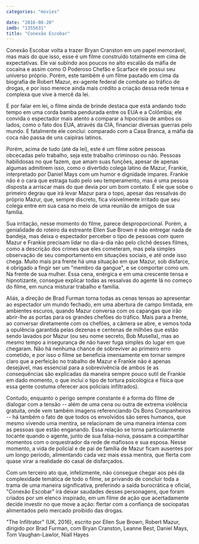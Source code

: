 ```yaml
---
categories: "movies"

date: "2016-08-20"
imdb: "1355631"
title: "Conexão Escobar"
---
```

Conexão Escobar volta a trazer Bryan Cranston em um papel memorável, mas mais do que isso, esse é um filme construído totalmente em cima de expectativas. Ele vai subindo aos poucos no alto escalão da máfia de cocaína e assim como O Poderoso Chefão e Scarface ele possui seu universo próprio. Porém, este também é um filme pautado em cima da biografia de Robert Mazur, ex-agente federal de combate ao tráfico de drogas, e por isso merece ainda mais crédito a criação dessa rede tensa e complexa que vive à mercê da lei.

E por falar em lei, o filme ainda de brinde destaca que está andando todo tempo em uma corda bamba pendurada entre os EUA e a Colômbia; ele convida o espectador mais atento a comparar a hipocrisia de ambos os lados, como o fato dos EUA, através da CIA, financiar diversas guerras pelo mundo. E fatalmente ele conclui: comparado com a Casa Branca, a máfia da coca não passa de uns caipiras latinos.

Porém, acima de tudo (até da lei), este é um filme sobre pessoas obcecadas pelo trabalho, seja este trabalho criminoso ou não. Pessoas habilidosas no que fazem, que amam suas funções, apesar de apenas algumas admitirem isso, como o divertido colega latino de Mazur, Frankie, interpretado por Daniel Mays com um humor e dignidade ímpares. Frankie não é o cara que estraga tudo pelo seu temperamento, mas é uma pessoa disposta a arriscar mais do que devia por um bom contato. É ele que sobe o primeiro degrau que irá levar Mazur para o topo, apesar das ressalvas do próprio Mazur, que, sempre discreto, fica visivelmente irritado que seu colega entre em sua casa no meio de uma reunião de amigos de sua família.

Sua irritação, nesse momento do filme, parece desproporcional. Porém, a genialidade do roteiro da estreante Ellen Sue Brown é não entregar nada de bandeja, mas deixa o espectador perceber o tipo de pessoas com quem Mazur e Frankie precisam lidar no dia-a-dia não pelo clichê desses filmes, como a descrição dos crimes que eles cometeram, mas pela simples observação de seu comportamento em situações sociais, e até onde isso chega. Muito mais pra frente há uma situação em que Mazur, sob disfarce, é obrigado a fingir ser um "membro da gangue", e se comportar como um. Na frente de sua mulher. Essa cena, enérgica e em uma crescente tensa e hipnotizante, consegue explicar todas as ressalvas do agente lá no começo do filme, em nunca misturar trabalho e família.

Aliás, a direção de Brad Furman torna todas as cenas tensas ao apresentar ao espectador um mundo fechado, em uma abertura de campo limitada, em ambientes escuros, quando Mazur conversa com os capangas que irão abrir-lhe as portas para os grandes chefões do tráfico. Mais para a frente, ao conversar diretamente com os chefões, a câmera se abre, e vemos toda a opulência garantida pelas dezenas e centenas de milhões que estão sendo lavados por Mazur (ou seu nome secreto, Bob Musella), mas ao mesmo tempo a insegurança de não haver fuga simples do lugar em que chegaram. Não há nenhuma chance de sobreviver ao primeiro erro cometido, e por isso o filme se beneficia imensamente em tornar sempre claro que a perfeição no trabalho de Mazur e Frankie não é apenas desejável, mas essencial para a sobrevivência de ambos (e as consequências são explicadas da maneira sempre pouco sutil de Frankie em dado momento, o que inclui o tipo de tortura psicológica e física que essa gente costuma oferecer aos policiais infiltrados).

Contudo, enquanto o perigo sempre constante é a forma do filme de dialogar com a tensão -- além de uma cena ou outra de extrema violência gratuita, onde vem também imagens referenciando Os Bons Companheiros -- há também o fato de que todos os envolvidos são seres humanos, que mesmo vivendo uma mentira, se relacionam de uma maneira intensa com as pessoas que estão enganando. Essa relação se torna particularmente tocante quando o agente, junto de sua falsa-noiva, passam a compartilhar momentos com o orquestrador da rede de mafiosos e sua esposa. Nesse momento, a vida de policial e de pai de família de Mazur ficam ausentes por um longo período, alimentando cada vez mais essa mentira, que flerta com quase virar a realidade do casal de disfarçados.

Com um terceiro ato que, infelizmente, não consegue chegar aos pés da complexidade temática de todo o filme, se privando de concluir toda a trama de uma maneira significativa, preferindo a saída burocrática e oficial, "Conexão Escobar" irá deixar saudades desses personagens, que foram criados por um elenco inspirado, em um filme de ação que acertadamente decide investir no que move a ação: flertar com a confiança de sociopatas alimentados pelo mercado proibido das drogas.

"The Infiltrator" (UK, 2016), escrito por Ellen Sue Brown, Robert Mazur, dirigido por Brad Furman, com Bryan Cranston, Leanne Best, Daniel Mays, Tom Vaughan-Lawlor, Niall Hayes



